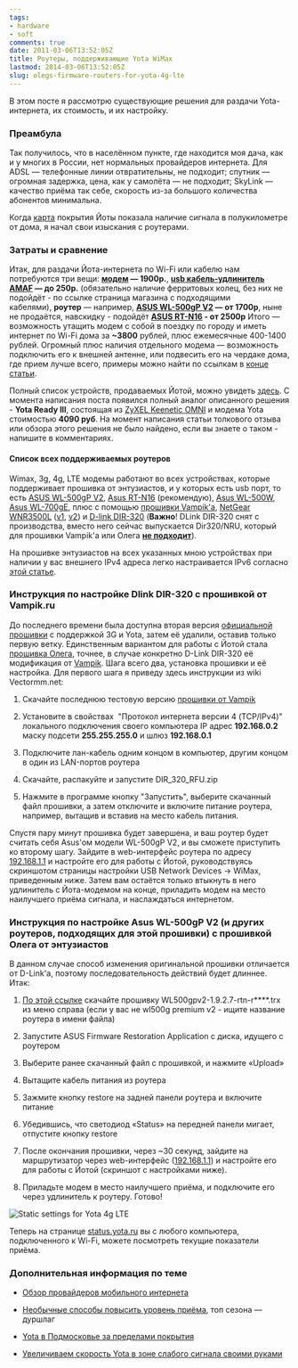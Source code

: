 ```yaml
---
tags:
- hardware
- soft
comments: true
date: 2011-03-06T13:52:05Z
title: Роутеры, поддерживающие Yota WiMax
lastmod: 2014-03-06T13:52:05Z
slug: olegs-firmware-routers-for-yota-4g-lte
---
```


В этом посте я рассмотрю существующие решения для раздачи Yota-интернета, их стоимость, и их настройку.

### <a id="intro">Преамбула</a>

Так получилось, что в населённом пункте, где находится моя дача, как и у многих в России, нет нормальных провайдеров интернета. Для ADSL — телефонные линии отвратительны, не подходит; спутник — огромная задержка, цена, как у самолёта — не подходит; SkyLink — качество приёма так себе, скорость из-за большого количества абонентов минимальна.

Когда [карта](https://www.yota.ru/coverage/) покрытия Йоты показала наличие сигнала в полукилометре от дома, я начал свои изыскания с роутерами.

<!--more-->

### <a id="spending">Затраты и сравнение</a>

Итак, для раздачи Йота-интернета по Wi-Fi или кабелю нам потребуются три вещи: **[модем](https://www.yota.ru/modem/) — 1900р.**, **[usb кабель-удлинитель AMAF](https://www.ulmart.ru/catalog/cables_usb?sort=5&viewType=1&filters=950_4173%2C) — до 250р.** (обязательно наличие ферритовых колец, без них не подойдёт - по ссылке страница магазина с подходящими кабелями), **роутер** — например, **[ASUS WL-500gP V2](https://market.yandex.ru/model.xml?hid=723087&modelid=2066161&show-uid=312012312875990561) — от 1700р**, ныне не продаётся, навскидку - подойдёт **[ASUS RT-N16](https://market.yandex.ru/model.xml?&modelid=5053597) - от 2500р** Итого — возможность утащить модем с собой в поездку по городу и иметь интернет по Wi-Fi дома за **~3800** рублей, плюс ежемесячные 400-1400 рублей. Огромный плюс наличия отдельного модема — возможность подключить его к внешней антенне, или подвесить его на чердаке дома, где прием лучше всего, примеры можно найти по ссылкам в [конце статьи](#additional_info).

Полный список устройств, продаваемых Йотой, можно увидеть [здесь](https://www.yota.ru/modem/). С момента написания поста появился полный аналог описанного решения - **Yota Ready III**, состоящая из [ZyXEL Keenetic OMNI](https://zyxel.ru/keenetic-omni) и модема Yota стоимостью **4090 руб**. На момент написания статьи толкового отзыва или обзора этого решения не было найдено, если вы знаете о таком - напишите в комментариях.

#### <a id="routers_list">Список всех поддерживаемых роутеров</a>

Wimax, 3g, 4g, LTE модемы работают во всех устройствах, которые поддерживает прошивка от энтузиастов, и у которых есть usb порт, то есть [ASUS WL-500gP V2](https://market.yandex.ru/model.xml?hid=723087&modelid=2066161&show-uid=312012312875990561), [Asus RT-N16](https://market.yandex.ru/model.xml?modelid=5053597) (рекомендую), [Asus WL-500W](https://market.yandex.ru/model.xml?modelid=971068), [Asus WL-700gE](https://market.yandex.ru/model.xml?modelid=971069), плюс с помощью [прошивки Vampik'а](http://vampik.ru/), [NetGear WNR3500L](https://market.yandex.ru/model.xml?modelid=6314600&hid=723087) ([v1](http://vampik.ru/proshivka-dlya-netgear-wnr3500l/), [v2](http://vampik.ru/proshivka-dlya-netgear-wnr3500lv2/)) и [D-link DIR-320](https://market.yandex.ru/model.xml?modelid=2094700&hid=723087&text=dir+320&srnum=67) (**Важно**! DLink DIR-320 снят с производства, вместо него сейчас выпускается Dir320/NRU, который для прошивки Vampik'а или Олега **[не подходит](http://vampik.ru/proshivka-dlya-d-link-dir-320/)**).

На прошивке энтузиастов на всех указанных мною устройствах при наличии у вас внешнего IPv4 адреса легко настраивается <a id="ipv6">IPv6</a> согласно [этой статье](https://github.com/wl500g/wl500g/wiki/GUIIPConfigIPv6HowTo6in4).

### <a id="DIR-320">Инструкция по настройке Dlink DIR-320</a> с прошивкой от Vampik.ru

До последнего времени была доступна вторая версия [официальной прошивки](http://ftp.dlink.ru/pub/Router/DIR-320/Firmware/) с поддержкой 3G и Yota, затем её удалили, оставив только первую ветку. Единственным вариантом для работы с Йотой стала [прошивка Олега](https://github.com/wl500g/wl500g), точнее, в случае конкретно D-Link DIR-320 её модификация от [Vampik](http://vampik.ru/proshivka-dlya-d-link-dir-320/). Шага всего два, установка прошивки и её настройка. Для первого шага я приведу здесь инструкции из wiki Vectormm.net:

 1. Скачайте последнюю тестовую версию [прошивки от Vampik](http://vampik.ru/proshivka-dlya-d-link-dir-320/)

 1. Установите в свойствах  "Протокол интернета версии 4 (TCP/IPv4)" локального подключения своего компьютера IP адрес **192.168.0.2** маску подсети **255.255.255.0** и шлюз **192.168.0.1**

 1. Подключите лан-кабель одним концом в компьютер, другим концом в один из LAN-портов роутера

 1. Скачайте, распакуйте и запустите DIR_320_RFU.zip

 1. Нажмите в программе кнопку "Запустить", выберите скачанный файл прошивки, а затем отключите и включите питание роутера, например, вытащив и вставив на место кабель питания.

Спустя пару минут прошивка будет завершена, и ваш роутер будет считать себя Asus'ом модели WL-500gP V2, и вы сможете приступить ко второму шагу. Зайдите в web-интерфейс роутера по адресу [192.168.1.1](http://192.168.1.1/) и настройте его для работы с Йотой, руководствуясь скриншотом страницы настройки USB Network Devices -> WiMax, приведенным ниже. Затем вам остаётся только втыкнуть в него удлинитель с Йота-модемом на конце, приладить  модем на место наилучшего приёма сигнала, и наслаждаться интернетом.

### <a id="asus-wl500gp"> Инструкция по настройке Asus WL-500gP V2</a> (и других роутеров, подходящих для этой прошивки) с прошивкой Олега от энтузиастов

В данном случае способ изменения оригинальной прошивки отличается от D-Link'а, поэтому последовательность действий будет длиннее. Итак:

 1. [По этой ссылке](https://github.com/wl500g/wl500g) скачайте прошивку WL500gpv2-1.9.2.7-rtn-r****.trx из меню справа (если у вас не wl500g premium v2 - ищите название роутера в имени файла)

 1. Запустите ASUS Firmware Restoration Application с диска, идущего с роутером

 1. Выберите ранее скачанный файл с прошивкой, и нажмите «Upload»

 1. Вытащите кабель питания из роутера

 1. Зажмите кнопку restore на задней панели роутера и включите питание

 1. Убедившись, что светодиод «Status» на передней панели мигает, отпустите кнопку restore

 1. После окончания прошивки, через ~30 секунд, зайдите на маршрутизатор через web-интерфейс ([192.168.1.1](http://192.168.1.1/)) и настройте его для работы с Йотой (скриншот с настройками ниже).

 1. Приладьте модем в место наилучшего приёма, и подключите его через удлинитель к роутеру. Готово!

![Static settings for Yota 4g LTE](/images/posts/yota_4g_lte_static_settings.jpg)

Теперь на странице [status.yota.ru](http://status.yota.ru) вы с любого компьютера, подключенного к Wi-Fi, можете посмотреть текущие показатели приёма.

### <a id="additional_info">Дополнительная информация по теме</a>

* [Обзор провайдеров мобильного интернета](https://geektimes.ru/post/101063/)

* [Необычные способы повысить уровень приёма](https://www.yaplakal.com/forum2/topic283978.html), топ сезона — дуршлаг

* [Yota в Подмосковье за пределами покрытия](https://geektimes.ru/post/95404/)

* [Увеличиваем скорость Yota в зоне слабого сигнала своими руками](https://geektimes.ru/post/256496/)
